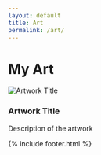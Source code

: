 ```yaml
---
layout: default
title: Art
permalink: /art/
---
```


<div class="post-content">
  <h1>My Art</h1>
  
  <div class="art-grid">
    <!-- Add your art pieces here -->
    <div class="art-piece">
      <img src="/assets/images/art/placeholder.jpg" alt="Artwork Title">
      <h3>Artwork Title</h3>
      <p>Description of the artwork</p>
    </div>
  </div>
</div>

{% include footer.html %}
